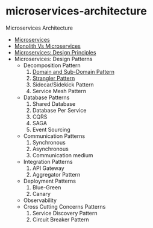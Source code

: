 # microservices-architecture
Microservices Architecture

- [Microservices](microservices.md)
- [Monolith Vs Microservices](./monolith-vs-microservices.md)
- [Microservices: Design Principles](./microservices-design-principles.md)
- Microservices: Design Patterns
    - Decomposition Pattern
        1. [Domain and Sub-Domain Pattern](./domain-and-sub-domain.md)
        2. [Strangler Pattern](./strangler-pattern.md)
        3. Sidecar/Sidekick Pattern
        4. Service Mesh Pattern
    - Database Patterns
        1. Shared Database
        2. Database Per Service
        3. CQRS
        4. SAGA
        5. Event Sourcing
    - Communication Patterns
        1. Synchronous
        2. Asynchronous
        3. Communication medium
    - Integration Patterns
        1. API Gateway
        2. Aggregator Pattern
    - Deployment Patterns
        1. Blue-Green
        2. Canary
    - Observability
    - Cross Cutting Concerns Patterns
        1. Service Discovery Pattern
        2. Circuit Breaker Pattern

